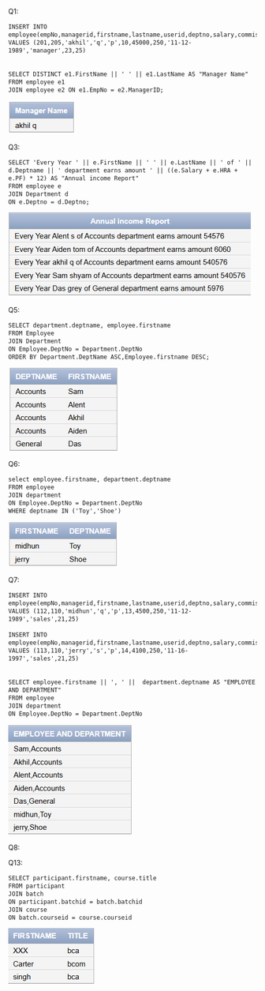Q1: 
```
INSERT INTO employee(empNo,managerid,firstname,lastname,userid,deptno,salary,commission,joiningdate,designation,hra,pf) VALUES (201,205,'akhil','q','p',10,45000,250,'11-12-1989','manager',23,25)


SELECT DISTINCT e1.FirstName || ' ' || e1.LastName AS "Manager Name"
FROM employee e1
JOIN employee e2 ON e1.EmpNo = e2.ManagerID;
```
![Alt text](/Assignment4/img/1.png "student")

Q3: 
```
SELECT 'Every Year ' || e.FirstName || ' ' || e.LastName || ' of ' || d.Deptname || ' department earns amount ' || ((e.Salary + e.HRA + e.PF) * 12) AS "Annual income Report"
FROM employee e
JOIN Department d 
ON e.Deptno = d.Deptno;
```
![Alt text](/Assignment4/img/2.png "student")


Q5:
```
SELECT department.deptname, employee.firstname 
FROM Employee 
JOIN Department 
ON Employee.DeptNo = Department.DeptNo
ORDER BY Department.DeptName ASC,Employee.firstname DESC;  
```
![Alt text](/Assignment4/img/5.png "student")

Q6: 
```
select employee.firstname, department.deptname 
FROM employee
JOIN department 
ON Employee.DeptNo = Department.DeptNo
WHERE deptname IN ('Toy','Shoe')

```
![Alt text](/Assignment4/img/6.png "student")


Q7:

```
INSERT INTO employee(empNo,managerid,firstname,lastname,userid,deptno,salary,commission,joiningdate,designation,hra,pf) VALUES (112,110,'midhun','q','p',13,4500,250,'11-12-1989','sales',21,25)

INSERT INTO employee(empNo,managerid,firstname,lastname,userid,deptno,salary,commission,joiningdate,designation,hra,pf) VALUES (113,110,'jerry','s','p',14,4100,250,'11-16-1997','sales',21,25)


SELECT employee.firstname || ', ' ||  department.deptname AS "EMPLOYEE AND DEPARTMENT"
FROM employee 
JOIN department 
ON Employee.DeptNo = Department.DeptNo
```
![Alt text](/Assignment4/img/7.png "student")


Q8: 

Q13:
```
SELECT participant.firstname, course.title 
FROM participant 
JOIN batch 
ON participant.batchid = batch.batchid 
JOIN course 
ON batch.courseid = course.courseid
```
![Alt text](/Assignment4/img/13.png "student")
